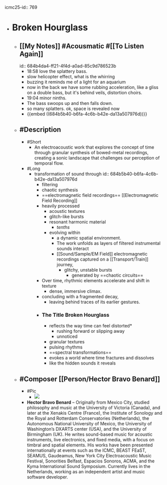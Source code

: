 icmc25-id:: 769

- # Broken Hourglass
	- ## [[My Notes]] #Acousmatic #[[To Listen Again]]
	  id:: 684b4da4-ff21-4f4d-a0ad-85c9d786523b
		- 18:58 love the splattery bass.
		- slow helicopter effect, what is the whirring
		- buzzing it reminds me of a light for an aquarium
		- now in the back we have some rubbing acceleration, like a gliss on a double bass, but it's behind veils, distortion choirs.
		- 19:04 minor ninths.
		- The bass swoops up and then falls down.
		- so many splatters. ok, space is revealed now
		- {{embed ((684b5b40-b6fa-4c6b-b42e-da13a507976d))}}
	- ## #Description
		- #Short
			- An electroacoustic work that explores the concept of time through granular synthesis of bowed-metal recordings, creating a sonic landscape that challenges our perception of temporal flow.
		- #Long
			- transformation of sound through
			  id:: 684b5b40-b6fa-4c6b-b42e-da13a507976d
				- filtering
				- chaotic synthesis
				- ==electromagnetic field recordings== [[Electromagnetic Field Recording]]
				- heavily processed
					- acoustic textures
					- glitch-like bursts
					- resonant harmonic material
						- *tenths*
					- evolving within
						- a dynamic spatial environment.
						- The work unfolds as layers of filtered instrumental sounds interact
						- [[Sound/Sample/EM Field]] electromagnetic recordings captured on a [[Transport/Train]] journey,
							- glitchy, unstable bursts
								- generated by ==chaotic circuits==
				- Over time, rhythmic elements accelerate and shift in texture
					- dense, immersive climax.
				- concluding with a fragmented decay,
					- leaving behind traces of its earlier gestures.
				- ### The Title Broken Hourglass
					- reflects the way time can feel distorted*
						- rushing forward or slipping away
						- unnoticed
					- granular textures
					- pulsing rhythms
					- ==spectral transformations==
					- evokes a world where time fractures and dissolves
					- like the hidden sounds it reveals
	- ## #Composer [[Person/Hector Bravo Benard]]
		- #Pic
			- ![](https://icmc2025.sites.northeastern.edu/files/2025/06/769-Hector-Bravo-Benard-221x300.jpg)
		- **Hector Bravo Benard** – Originally from Mexico City, studied philosophy and music at the University of Victoria (Canada), and later at the Xenakis Centre (France), the Institute of Sonology and the Royal and Rotterdam Conservatories (Netherlands), the Autonomous National University of Mexico, the University of Washington’s DXARTS center (USA), and the University of Birmingham (UK). He writes sound-based music for acoustic instruments, live electronics, and fixed media, with a focus on timbral and spatial elements. His works have been presented internationally at events such as the ICMC, BEAST FEaST, SEAMUS, Gaudeamus, New York City Electroacoustic Music Festival, Sonorities Belfast, Espacios Sonoros, ACMA, and the Kyma International Sound Symposium. Currently lives in the Netherlands, working as an independent artist and music software developer.